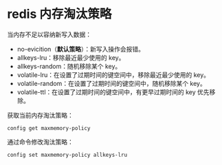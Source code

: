 # redis 内存淘汰策略

当内存不足以容纳新写入数据：

- no-evicition（**默认策略**）：新写入操作会报错。
- allkeys-lru：移除最近最少使用的 key。
- allkeys-random：随机移除某个 key。
- volatile-lru：在设置了过期时间的键空间中，移除最近最少使用的 key。
- volatile-random：在设置了过期时间的键空间中，随机移除某个 key。
- volatile-ttl：在设置了过期时间的键空间中，有更早过期时间的 key 优先移除。

获取当前内存淘汰策略：
```shell
config get maxmemory-policy
```

通过命令修改淘汰策略：
```shell
config set maxmemory-policy allkeys-lru
```